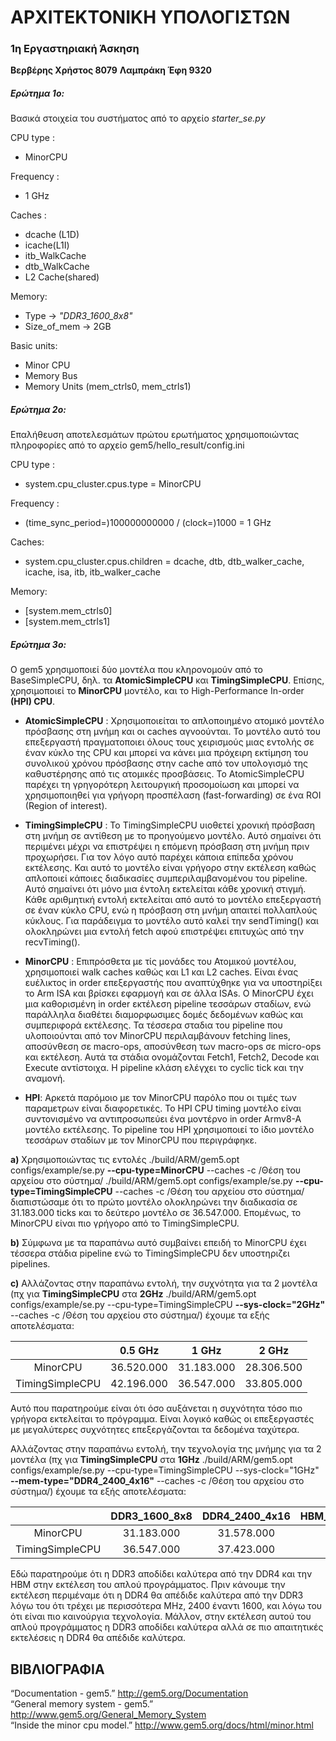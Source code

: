 # **ΑΡΧΙΤΕΚΤΟΝΙΚΗ ΥΠΟΛΟΓΙΣΤΩΝ**
### 1η Εργαστηριακή Άσκηση

**Βερβέρης Χρήστος 8079**
**Λαμπράκη Έφη 9320**

##### **Ερώτημα 1o:**  
Βασικά στοιχεία του συστήματος από το αρχείο _starter_se.py_ 

CPU type : 
* MinorCPU

Frequency : 
* 1 GHz

Caches :
* dcache (L1D)  
* icache(L1I)  
* itb_WalkCache  
* dtb_WalkCache  
* L2 Cache(shared)

Memory:  
* Type -> _"DDR3_1600_8x8"_  
* Size_of_mem -> 2GB

Basic units:  
* Minor CPU
* Memory Bus
* Memory Units (mem_ctrls0, mem_ctrls1)  

##### **Ερώτημα 2o:**  
Επαλήθευση αποτελεσμάτων πρώτου ερωτήματος χρησιμοποιώντας πληροφορίες από το αρχείο gem5/hello_result/config.ini  

CPU type : 
* system.cpu_cluster.cpus.type = MinorCPU  

Frequency : 
* (time_sync_period=)100000000000 / (clock=)1000  = 1 GHz

Caches:
* system.cpu_cluster.cpus.children = dcache, dtb, dtb_walker_cache, icache, isa, itb, itb_walker_cache
    
Memory:
* [system.mem_ctrls0]  
* [system.mem_ctrls1]  


##### **Ερώτημα 3ο:**
Ο gem5 χρησιμοποιεί δύο μοντέλα που κληρονομούν από το BaseSimpleCPU, δηλ. τα **AtomicSimpleCPU** και **TimingSimpleCPU**. Επίσης, χρησιμοποιεί το **MinorCPU** μοντέλο, και το High-Performance In-order **(HPI) CPU**.

* **AtomicSimpleCPU** : Xρησιμοποιείται το απλοποιημένο ατομικό μοντέλο πρόσβασης στη μνήμη  και οι caches αγνοούνται. Το μοντέλο αυτό του επεξεργαστή πραγματοποιει όλους τους χειρισμούς μιας εντολής σε έναν κύκλο της CPU και μπορεί να κάνει μια πρόχειρη εκτίμηση του συνολικού χρόνου πρόσβασης στην cache από τον υπολογισμό της καθυστέρησης από τις ατομικές προσβάσεις. Το AtomicSimpleCPU παρέχει τη γρηγορότερη λειτουργική προσομοίωση και μπορεί να χρησιμοποιηθεί για γρήγορη προσπέλαση (fast-forwarding) σε ένα ROI (Region of interest). 

* **TimingSimpleCPU** : Το TimingSimpleCPU υιοθετεί χρονική πρόσβαση στη μνήμη σε αντίθεση με το προηγούμενο μοντέλο. Αυτό σημαίνει ότι περιμένει μέχρι να επιστρέψει η επόμενη πρόσβαση στη μνήμη πριν προχωρήσει. Για τον λόγο αυτό παρέχει κάποια επίπεδα χρόνου εκτέλεσης. Και αυτό το μοντέλο είναι γρήγορο στην εκτέλεση καθώς απλοποιεί κάποιες διαδικασίες συμπεριλαμβανομένου του pipeline. Αυτό σημαίνει ότι μόνο μια έντολη εκτελείται κάθε χρονική στιγμή. Κάθε αριθμητική εντολή εκτελείται από αυτό το μοντέλο επεξεργαστή σε έναν κύκλο CPU, ενώ η πρόσβαση στη μνήμη απαιτεί πολλαπλούς κύκλους. Για παράδειγμα το μοντέλο αυτό καλεί την sendTiming() και ολοκληρώνει μια εντολή fetch αφού επιστρέψει επιτυχώς από την recvTiming().

* **MinorCPU** : Επιπρόσθετα με τίς μονάδες του Ατομικού μοντέλου, χρησιμοποιεί walk caches καθώς και L1 και L2 caches. Είναι ένας ευέλικτος in order επεξεργαστής που αναπτύχθηκε για να υποστηρίξει το Arm ISA και βρίσκει εφαρμογή και σε άλλα ISAs. Ο MinorCPU έχει μια καθορισμένη in order εκτέλεση pipeline τεσσάρων σταδίων, ενώ παράλληλα διαθέτει διαμορφωσιμες δομές δεδομένων καθώς και συμπεριφορά εκτέλεσης. Τα τέσσερα σταδια του pipeline που υλοποιούνται από τον MinorCPU περιλαμβάνουν fetching lines, αποσύνθεση σε macro-ops, αποσύνθεση των macro-ops σε micro-ops και εκτέλεση. Αυτά τα στάδια ονομάζονται Fetch1, Fetch2, Decode και Execute αντίστοιχα. Η pipeline κλάση ελέγχει το cyclic tick και την αναμονή.

* **HPI**: Αρκετά παρόμοιο με τον MinorCPU παρόλο που οι τιμές των παραμετρων είναι διαφορετικές. Το HPI CPU timing μοντέλο είναι συντονισμένο να αντιπροσωπεύει ένα μοντέρνο in order Armv8-A μοντέλο εκτέλεσης. Το pipeline του HPI χρησιμοποιεί το ίδιο μοντέλο τεσσάρων σταδίων με τον MinorCPU που περιγράφηκε.

**a)** Χρησιμοποιώντας τις εντολές 
./build/ARM/gem5.opt configs/example/se.py **--cpu-type=MinorCPU** --caches -c /Θέση του αρχείου στο σύστημα/
./build/ARM/gem5.opt configs/example/se.py **--cpu-type=TimingSimpleCPU** --caches -c /Θέση του αρχείου στο σύστημα/
διαπιστώσαμε ότι το πρώτο μοντέλο ολοκληρώνει την διαδικασία σε 31.183.000 ticks και το δεύτερο μοντέλο σε 36.547.000.
Επομένως, το MinorCPU είναι πιο γρήγορο από το TimingSimpleCPU.

**b)** Σύμφωνα με τα παραπάνω αυτό συμβαίνει επειδή το MinorCPU έχει τέσσερα στάδια pipeline ενώ το TimingSimpleCPU δεν υποστηριζει pipelines.

**c)** Αλλάζοντας στην παραπάνω εντολή, την συχνότητα για τα 2 μοντέλα (πχ για **TimingSimpleCPU** στα **2GHz**
./build/ARM/gem5.opt configs/example/se.py --cpu-type=TimingSimpleCPU **--sys-clock="2GHz"** --caches -c /Θέση του αρχείου στο σύστημα/) έχουμε τα εξής αποτελέσματα:

|                   | 0.5 GHz       | 1 GHz         | 2 GHz         |
| :---:             |    :----:     |   :----:      |:----:         |  
| MinorCPU          | 36.520.000    | 31.183.000    | 28.306.500    |
| TimingSimpleCPU   | 42.196.000    | 36.547.000    | 33.805.000    |

Αυτό που παρατηρούμε είναι ότι όσο αυξάνεται η συχνότητα τόσο πιο γρήγορα εκτελείται το πρόγραμμα. Είναι λογικό καθώς οι επεξεργαστές με μεγαλύτερες συχνότητες επεξεργάζονται τα δεδομένα ταχύτερα.

Αλλάζοντας στην παραπάνω εντολή, την τεχνολογία της μνήμης για τα 2 μοντέλα (πχ για **TimingSimpleCPU** στα **1GHz**
./build/ARM/gem5.opt configs/example/se.py --cpu-type=TimingSimpleCPU --sys-clock="1GHz" **--mem-type="DDR4_2400_4x16"** --caches -c /Θέση του αρχείου στο σύστημα/) έχουμε τα εξής αποτελέσματα:

|                   | DDR3_1600_8x8 | DDR4_2400_4x16| HBM_1000_4H_1x128 |
| :---:             |    :----:     |   :----:      |:----:             |  
| MinorCPU          | 31.183.000    | 31.578.000    |33.579.000         |
| TimingSimpleCPU   | 36.547.000    | 37.423.000    |38.731.000         |

Εδώ παρατηρούμε ότι η DDR3 αποδίδει καλύτερα από την DDR4 και την HBM στην εκτέλεση του απλού προγράμματος. Πριν κάνουμε την εκτέλεση περιμέναμε ότι η DDR4 θα απέδιδε καλύτερα από την DDR3 λόγω του ότι τρέχει με περισσότερα MHz, 2400 έναντι 1600, και λόγω του ότι είναι πιο καινούργια τεχνολογία. Μάλλον, στην εκτέλεση αυτού του απλού προγράμματος η DDR3 αποδίδει καλύτερα αλλά σε πιο απαιτητικές εκτελέσεις η DDR4 θα απέδιδε καλύτερα.

## ΒΙΒΛΙΟΓΡΑΦΙΑ
“Documentation - gem5.” http://gem5.org/Documentation  
“General memory system - gem5.” http://www.gem5.org/General_Memory_System  
“Inside the minor cpu model.” http://www.gem5.org/docs/html/minor.html  